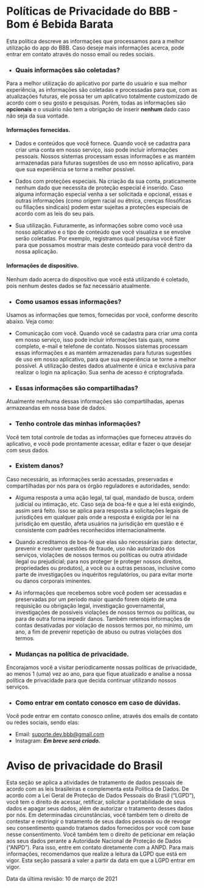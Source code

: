 # Políticas de Privacidade do BBB - Bom é Bebida Barata

Esta política descreve as informações que processamos para a melhor utilização do app do BBB. Caso deseje mais informações acerca, pode entrar em contato através do nosso email ou redes sociais.



* ### **Quais informações são coletadas?**
Para a melhor utilização do aplicativo por parte do usuário e sua melhor experiência, as informações são coletadas e processadas para que, com as atualizações futuras, ele possa ter um aplicativo totalmente customizado de acordo com o seu gosto e pesquisas. Porém, todas as informações são **opcionais** e o usuário não tem a obrigação de inserir **nenhum** dado caso não seja da sua vontade.

#### **Informações fornecidas.**
* Dados e conteúdos que você fornece.
Quando você se cadastra para criar uma conta em nosso serviço, isso pode incluir informações pessoais. Nossos sistemas processam essas informações e as mantém armazenadas para futuras sugestões de uso em nosso aplicativo, para que sua experiência se torne a melhor possível.

* Dados com proteções especiais.
Na criação da sua conta, praticamente nenhum dado que necessita de proteção especial é inserido. Caso alguma informação especial venha a ser solicitada e opcional, essas e outras informações (como origem racial ou étnica, crenças filosóficas ou filiações sindicais) podem estar sujeitas a proteções especiais de acordo com as leis do seu país.

* Sua utilização.
Futuramente, as informações sobre como você usa nosso aplicativo e o tipo de conteúdo que você visualiza e se envolve serão coletadas. Por exemplo, registramos qual pesquisa você fizer para que possamos mostrar mais deste conteúdo para você dentro da nossa aplicação.

#### **Informações de dispositivo.**
Nenhum dado acerca do dispositivo que você está utilizando é coletado, pois nenhum destes dados se faz necessário atualmente.




* ### **Como usamos essas informações?**
Usamos as informações que temos, fornecidas por você, conforme descrito abaixo. Veja como:

* Comunicação com você.
Quando você se cadastra para criar uma conta em nosso serviço, isso pode incluir informações tais quais, nome completo, e-mail e telefone de contato. Nossos sistemas processam essas informações e as mantém armazenadas para futuras sugestões de uso em nosso aplicativo, para que sua experiência se torne a melhor possível. A utilização destes dados atualmente é única e exclusiva para realizar o login na aplicação. Sua senha de acesso é criptografada.




* ### **Essas informações são compartilhadas?**
Atualmente nenhuma dessas informações são compartilhadas, apenas armazeandas em nossa base de dados.



* ### **Tenho controle das minhas informações?**
Você tem total controle de todas as informações que forneceu através do aplicativo, e você pode prontamente acessar, editar e fazer o que desejar com seus dados.



* ### **Existem danos?**
Caso necessário, as informações serão acessadas, preservadas e compartilhadas por nós para os órgão reguladores e autoridades, sendo:

* Alguma resposta a uma ação legal, tal qual, mandado de busca, ordem judicial ou intimação, etc. Caso seja de boa-fé e que a lei está exigindo, assim será feito. Isso se aplica para resposta a solicitações legais de jurisdições em qualquer país onde a resposta é exigida por lei na jurisdição em questão, afeta usuários na jurisdição em questão e é consistente com padrões reconhecidos internacionalmente.

* Quando acreditamos de boa-fé que elas são necessárias para: detectar, prevenir e resolver questões de fraude, uso não autorizado dos serviços, violações de nossos termos ou políticas ou outra atividade ilegal ou prejudicial; para nos proteger (e proteger nossos direitos, propriedades ou produtos), a você ou a outras pessoas, inclusive como parte de investigações ou inquéritos regulatórios, ou para evitar morte ou danos corporais iminentes.

* As informações que recebemos sobre você podem ser acessadas e preservadas por um período maior quando forem objeto de uma requisição ou obrigação legal, investigação governamental, investigações de possíveis violações de nossos termos ou políticas, ou para de outra forma impedir danos. Também retemos informações de contas desativadas por violação de nossos termos por, no mínimo, um ano, a fim de prevenir repetição de abuso ou outras violações dos termos.



* ### **Mudanças na política de privacidade.**
Encorajamos você a visitar períodicamente nossas políticas de privacidade, ao menos 1 (uma) vez ao ano, para que fique atualizado e analise a nossa política de privacidade para que decida continuar utilizando nossos serviços.



* ### **Como entrar em contato conosco em caso de dúvidas.**
Você pode entrar em contato conosco online, através dos emails de contato ou redes sociais, sendo elas:

* Email: suporte.dev.bbb@gmail.com
* Instagram: **_Em breve será criado._**



# Aviso de privacidade do Brasil

Esta seção se aplica a atividades de tratamento de dados pessoais de acordo com as leis brasileiras e complementa esta Política de Dados.
De acordo com a Lei Geral de Proteção de Dados Pessoais do Brasil (“LGPD”), você tem o direito de acessar, retificar, solicitar a portabilidade de seus dados e apagar seus dados, além de autorizar o tratamento desses dados por nós. Em determinadas circunstâncias, você também tem o direito de contestar e restringir o tratamento de seus dados pessoais ou de revogar seu consentimento quando tratamos dados fornecidos por você com base nesse consentimento.
Você também tem o direito de peticionar em relação aos seus dados perante a Autoridade Nacional de Proteção de Dados (“ANPD”). Para isso, entre em contato diretamente com a ANPD.
Para mais informações, recomendamos que realize a leitura da LGPD que está em vigor.
Esta seção passará a valer a partir da data em que a LGPD entrar em vigor.



Data da última revisão: 10 de março de 2021
